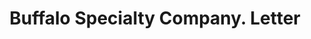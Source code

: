 ---
doi: 10.7916/D83F61R0
date_other: '1907'
date_other_textual: '1907'
form: correspondence
genre:
- Letters (correspondence)
name:
- Buffalo Specialty Company
object_in_context_url: https://biggert.cul.columbia.edu/items/view/ave_biggert_00881
subject_hierarchical_geographic:
- Buffalo, New York, United States
subject_name:
- Buffalo Specialty Company
title: Buffalo Specialty Company. Letter
sort_title: Buffalo Specialty Company. Letter
call_number: ave_biggert_00881
coordinates:
- 42.90472222222222,-78.84944444444444
pid: ave_biggert_00881
identifiers: ave_biggert_00881
thumbnail: https://derivativo-1.library.columbia.edu/iiif/2/ldpd:345794/full/!256,256/0/native.jpg
permalink: "/biggert/ave_biggert_00881/"
layout: iiif-image-page
---